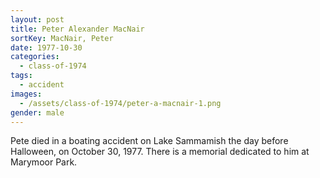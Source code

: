 ```yaml
---
layout: post
title: Peter Alexander MacNair
sortKey: MacNair, Peter
date: 1977-10-30
categories:
  - class-of-1974
tags:
  - accident
images:
  - /assets/class-of-1974/peter-a-macnair-1.png
gender: male
---
```


Pete died in a boating accident on Lake Sammamish the day before Halloween, on October 30, 1977. There is a memorial dedicated to him at Marymoor Park.
